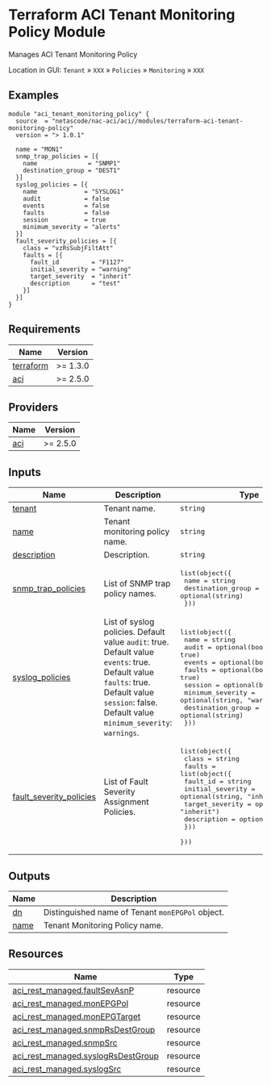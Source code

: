 <!-- BEGIN_TF_DOCS -->
# Terraform ACI Tenant Monitoring Policy Module

Manages ACI Tenant Monitoring Policy

Location in GUI:
`Tenant` » `XXX` » `Policies` » `Monitoring` » `XXX`

## Examples

```hcl
module "aci_tenant_monitoring_policy" {
  source  = "netascode/nac-aci/aci//modules/terraform-aci-tenant-monitoring-policy"
  version = "> 1.0.1"

  name = "MON1"
  snmp_trap_policies = [{
    name              = "SNMP1"
    destination_group = "DEST1"
  }]
  syslog_policies = [{
    name             = "SYSLOG1"
    audit            = false
    events           = false
    faults           = false
    session          = true
    minimum_severity = "alerts"
  }]
  fault_severity_policies = [{
    class = "vzRsSubjFiltAtt"
    faults = [{
      fault_id         = "F1127"
      initial_severity = "warning"
      target_severity  = "inherit"
      description      = "test"
    }]
  }]
}
```

## Requirements

| Name | Version |
|------|---------|
| <a name="requirement_terraform"></a> [terraform](#requirement\_terraform) | >= 1.3.0 |
| <a name="requirement_aci"></a> [aci](#requirement\_aci) | >= 2.5.0 |

## Providers

| Name | Version |
|------|---------|
| <a name="provider_aci"></a> [aci](#provider\_aci) | >= 2.5.0 |

## Inputs

| Name | Description | Type | Default | Required |
|------|-------------|------|---------|:--------:|
| <a name="input_tenant"></a> [tenant](#input\_tenant) | Tenant name. | `string` | n/a | yes |
| <a name="input_name"></a> [name](#input\_name) | Tenant monitoring policy name. | `string` | n/a | yes |
| <a name="input_description"></a> [description](#input\_description) | Description. | `string` | `""` | no |
| <a name="input_snmp_trap_policies"></a> [snmp\_trap\_policies](#input\_snmp\_trap\_policies) | List of SNMP trap policy names. | <pre>list(object({<br/>    name              = string<br/>    destination_group = optional(string)<br/>  }))</pre> | `[]` | no |
| <a name="input_syslog_policies"></a> [syslog\_policies](#input\_syslog\_policies) | List of syslog policies. Default value `audit`: true. Default value `events`: true. Default value `faults`: true. Default value `session`: false. Default value `minimum_severity`: `warnings`. | <pre>list(object({<br/>    name              = string<br/>    audit             = optional(bool, true)<br/>    events            = optional(bool, true)<br/>    faults            = optional(bool, true)<br/>    session           = optional(bool, false)<br/>    minimum_severity  = optional(string, "warnings")<br/>    destination_group = optional(string)<br/>  }))</pre> | `[]` | no |
| <a name="input_fault_severity_policies"></a> [fault\_severity\_policies](#input\_fault\_severity\_policies) | List of Fault Severity Assignment Policies. | <pre>list(object({<br/>    class = string<br/>    faults = list(object({<br/>      fault_id         = string<br/>      initial_severity = optional(string, "inherit")<br/>      target_severity  = optional(string, "inherit")<br/>      description      = optional(string, "")<br/>    }))<br/>  }))</pre> | `[]` | no |

## Outputs

| Name | Description |
|------|-------------|
| <a name="output_dn"></a> [dn](#output\_dn) | Distinguished name of Tenant `monEPGPol` object. |
| <a name="output_name"></a> [name](#output\_name) | Tenant Monitoring Policy name. |

## Resources

| Name | Type |
|------|------|
| [aci_rest_managed.faultSevAsnP](https://registry.terraform.io/providers/CiscoDevNet/aci/latest/docs/resources/rest_managed) | resource |
| [aci_rest_managed.monEPGPol](https://registry.terraform.io/providers/CiscoDevNet/aci/latest/docs/resources/rest_managed) | resource |
| [aci_rest_managed.monEPGTarget](https://registry.terraform.io/providers/CiscoDevNet/aci/latest/docs/resources/rest_managed) | resource |
| [aci_rest_managed.snmpRsDestGroup](https://registry.terraform.io/providers/CiscoDevNet/aci/latest/docs/resources/rest_managed) | resource |
| [aci_rest_managed.snmpSrc](https://registry.terraform.io/providers/CiscoDevNet/aci/latest/docs/resources/rest_managed) | resource |
| [aci_rest_managed.syslogRsDestGroup](https://registry.terraform.io/providers/CiscoDevNet/aci/latest/docs/resources/rest_managed) | resource |
| [aci_rest_managed.syslogSrc](https://registry.terraform.io/providers/CiscoDevNet/aci/latest/docs/resources/rest_managed) | resource |
<!-- END_TF_DOCS -->